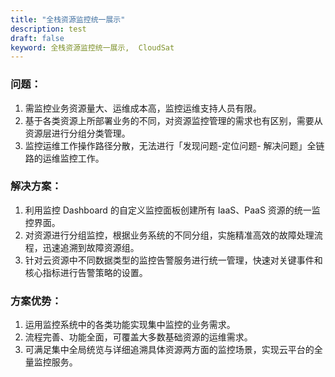 ```yaml
---
title: "全栈资源监控统一展示"
description: test
draft: false
keyword: 全栈资源监控统一展示,  CloudSat
---
```



### 问题：

1. 需监控业务资源量大、运维成本高，监控运维支持人员有限。
2. 基于各类资源上所部署业务的不同，对资源监控管理的需求也有区别，需要从资源层进行分组分类管理。
3. 监控运维工作操作路径分散，无法进行「发现问题-定位问题- 解决问题」全链路的运维监控工作。

### 解决方案：

1. 利用监控 Dashboard 的自定义监控面板创建所有 IaaS、PaaS 资源的统一监控界面。
2. 对资源进行分组监控，根据业务系统的不同分组，实施精准高效的故障处理流程，迅速追溯到故障资源组。
3. 针对云资源中不同数据类型的监控告警服务进行统一管理，快速对关键事件和核心指标进行告警策略的设置。

### 方案优势：

1. 运用监控系统中的各类功能实现集中监控的业务需求。
2. 流程完善、功能全面，可覆盖大多数基础资源的运维需求。
3. 可满足集中全局统览与详细追溯具体资源两方面的监控场景，实现云平台的全量监控服务。

